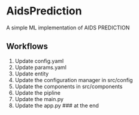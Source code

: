 # AidsPrediction

A simple ML implementation of AIDS PREDICTION

## Workflows

1. Update config.yaml
2. Update params.yaml
3. Update entity
4. Update the configuration manager in src/config
5. Update the components in src/components
6. Update the pipline
7. Update the main.py
8. Update the app.py ### at the end